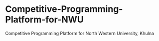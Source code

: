 # Competitive-Programming-Platform-for-NWU
Competitive Programming Platform for North Western University, Khulna
